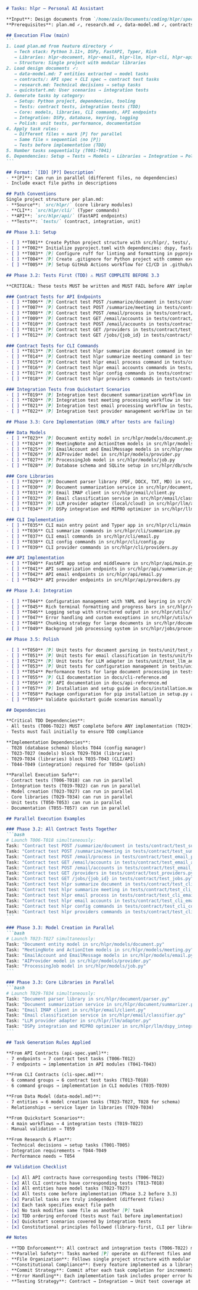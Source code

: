 ````markdown
# Tasks: hlpr — Personal AI Assistant

**Input**: Design documents from `/home/zain/Documents/coding/hlpr/specs/001-hlpr-ai-assistant/`
**Prerequisites**: plan.md ✓, research.md ✓, data-model.md ✓, contracts/ ✓, quickstart.md ✓

## Execution Flow (main)
```
1. Load plan.md from feature directory ✓
   → Tech stack: Python 3.11+, DSPy, FastAPI, Typer, Rich
   → Libraries: hlpr-document, hlpr-email, hlpr-llm, hlpr-cli, hlpr-api
   → Structure: Single project with modular libraries
2. Load design documents ✓:
   → data-model.md: 7 entities extracted → model tasks
   → contracts/: API spec + CLI spec → contract test tasks
   → research.md: Technical decisions → setup tasks
   → quickstart.md: User scenarios → integration tests
3. Generate tasks by category:
   → Setup: Python project, dependencies, tooling
   → Tests: contract tests, integration tests (TDD)
   → Core: models, libraries, CLI commands, API endpoints
   → Integration: DSPy, database, keyring, logging
   → Polish: unit tests, performance, documentation
4. Apply task rules:
   → Different files = mark [P] for parallel
   → Same file = sequential (no [P])
   → Tests before implementation (TDD)
5. Number tasks sequentially (T001-T041)
6. Dependencies: Setup → Tests → Models → Libraries → Integration → Polish
```

## Format: `[ID] [P?] Description`
- **[P]**: Can run in parallel (different files, no dependencies)
- Include exact file paths in descriptions

## Path Conventions
Single project structure per plan.md:
- **Source**: `src/hlpr/` (core library modules)
- **CLI**: `src/hlpr/cli/` (Typer commands)
- **API**: `src/hlpr/api/` (FastAPI endpoints)
- **Tests**: `tests/` (contract, integration, unit)

## Phase 3.1: Setup

- [ ] **T001** Create Python project structure with src/hlpr/, tests/, docs/ directories
- [ ] **T002** Initialize pyproject.toml with dependencies: dspy, fastapi, typer, rich, openai, anthropic, pypdf2, python-docx, aioimaplib, keyring, pydantic, httpx, pytest
- [ ] **T003** [P] Configure ruff for linting and formatting in pyproject.toml
- [ ] **T004** [P] Create .gitignore for Python project with common exclusions
- [ ] **T005** [P] Setup GitHub Actions workflow for CI/CD in .github/workflows/ci.yml

## Phase 3.2: Tests First (TDD) ⚠️ MUST COMPLETE BEFORE 3.3

**CRITICAL: These tests MUST be written and MUST FAIL before ANY implementation**

### Contract Tests for API Endpoints
- [ ] **T006** [P] Contract test POST /summarize/document in tests/contract/test_summarize_document.py
- [ ] **T007** [P] Contract test POST /summarize/meeting in tests/contract/test_summarize_meeting.py
- [ ] **T008** [P] Contract test POST /email/process in tests/contract/test_email_process.py
- [ ] **T009** [P] Contract test GET /email/accounts in tests/contract/test_email_accounts_get.py
- [ ] **T010** [P] Contract test POST /email/accounts in tests/contract/test_email_accounts_post.py
- [ ] **T011** [P] Contract test GET /providers in tests/contract/test_providers.py
- [ ] **T012** [P] Contract test GET /jobs/{job_id} in tests/contract/test_jobs.py

### Contract Tests for CLI Commands
- [ ] **T013** [P] Contract test hlpr summarize document command in tests/contract/test_cli_summarize_document.py
- [ ] **T014** [P] Contract test hlpr summarize meeting command in tests/contract/test_cli_summarize_meeting.py
- [ ] **T015** [P] Contract test hlpr email process command in tests/contract/test_cli_email_process.py
- [ ] **T016** [P] Contract test hlpr email accounts commands in tests/contract/test_cli_email_accounts.py
- [ ] **T017** [P] Contract test hlpr config commands in tests/contract/test_cli_config.py
- [ ] **T018** [P] Contract test hlpr providers commands in tests/contract/test_cli_providers.py

### Integration Tests from Quickstart Scenarios
- [ ] **T019** [P] Integration test document summarization workflow in tests/integration/test_document_workflow.py
- [ ] **T020** [P] Integration test meeting processing workflow in tests/integration/test_meeting_workflow.py
- [ ] **T021** [P] Integration test email processing workflow in tests/integration/test_email_workflow.py
- [ ] **T022** [P] Integration test provider management workflow in tests/integration/test_provider_workflow.py

## Phase 3.3: Core Implementation (ONLY after tests are failing)

### Data Models
- [ ] **T023** [P] Document entity model in src/hlpr/models/document.py
- [ ] **T024** [P] MeetingNote and ActionItem models in src/hlpr/models/meeting.py
- [ ] **T025** [P] EmailAccount and EmailMessage models in src/hlpr/models/email.py
- [ ] **T026** [P] AIProvider model in src/hlpr/models/provider.py
- [ ] **T027** [P] ProcessingJob model in src/hlpr/models/job.py
- [ ] **T028** [P] Database schema and SQLite setup in src/hlpr/db/schema.py

### Core Libraries
- [ ] **T029** [P] Document parser library (PDF, DOCX, TXT, MD) in src/hlpr/document/parser.py
- [ ] **T030** [P] Document summarization service in src/hlpr/document/summarizer.py
- [ ] **T031** [P] Email IMAP client in src/hlpr/email/client.py
- [ ] **T032** [P] Email classification service in src/hlpr/email/classifier.py
- [ ] **T033** [P] LLM provider adapter (local/cloud) in src/hlpr/llm/adapter.py
- [ ] **T034** [P] DSPy integration and MIPRO optimizer in src/hlpr/llm/dspy_integration.py

### CLI Implementation
- [ ] **T035** CLI main entry point and Typer app in src/hlpr/cli/main.py
- [ ] **T036** CLI summarize commands in src/hlpr/cli/summarize.py
- [ ] **T037** CLI email commands in src/hlpr/cli/email.py
- [ ] **T038** CLI config commands in src/hlpr/cli/config.py
- [ ] **T039** CLI provider commands in src/hlpr/cli/providers.py

### API Implementation
- [ ] **T040** FastAPI app setup and middleware in src/hlpr/api/main.py
- [ ] **T041** API summarization endpoints in src/hlpr/api/summarize.py
- [ ] **T042** API email endpoints in src/hlpr/api/email.py
- [ ] **T043** API provider endpoints in src/hlpr/api/providers.py

## Phase 3.4: Integration

- [ ] **T044** Configuration management with YAML and keyring in src/hlpr/config/manager.py
- [ ] **T045** Rich terminal formatting and progress bars in src/hlpr/cli/formatting.py
- [ ] **T046** Logging setup with structured output in src/hlpr/utils/logging.py
- [ ] **T047** Error handling and custom exceptions in src/hlpr/utils/exceptions.py
- [ ] **T048** Chunking strategy for large documents in src/hlpr/document/chunker.py
- [ ] **T049** Background job processing system in src/hlpr/jobs/processor.py

## Phase 3.5: Polish

- [ ] **T050** [P] Unit tests for document parsing in tests/unit/test_document_parser.py
- [ ] **T051** [P] Unit tests for email classification in tests/unit/test_email_classifier.py
- [ ] **T052** [P] Unit tests for LLM adapter in tests/unit/test_llm_adapter.py
- [ ] **T053** [P] Unit tests for configuration management in tests/unit/test_config.py
- [ ] **T054** Performance tests for large document processing in tests/performance/test_large_documents.py
- [ ] **T055** [P] CLI documentation in docs/cli-reference.md
- [ ] **T056** [P] API documentation in docs/api-reference.md
- [ ] **T057** [P] Installation and setup guide in docs/installation.md
- [ ] **T058** Package configuration for pip installation in setup.py and MANIFEST.in
- [ ] **T059** Validate quickstart guide scenarios manually

## Dependencies

**Critical TDD Dependencies**:
- All tests (T006-T022) MUST complete before ANY implementation (T023+)
- Tests must fail initially to ensure TDD compliance

**Implementation Dependencies**:
- T028 (database schema) blocks T044 (config manager)
- T023-T027 (models) block T029-T034 (libraries)
- T029-T034 (libraries) block T035-T043 (CLI/API)
- T044-T049 (integration) required for T050+ (polish)

**Parallel Execution Safe**:
- Contract tests (T006-T018) can run in parallel
- Integration tests (T019-T022) can run in parallel  
- Model creation (T023-T027) can run in parallel
- Core libraries (T029-T034) can run in parallel
- Unit tests (T050-T053) can run in parallel
- Documentation (T055-T057) can run in parallel

## Parallel Execution Examples

### Phase 3.2: All Contract Tests Together
```bash
# Launch T006-T018 simultaneously:
Task: "Contract test POST /summarize/document in tests/contract/test_summarize_document.py"
Task: "Contract test POST /summarize/meeting in tests/contract/test_summarize_meeting.py"
Task: "Contract test POST /email/process in tests/contract/test_email_process.py"
Task: "Contract test GET /email/accounts in tests/contract/test_email_accounts_get.py"
Task: "Contract test POST /email/accounts in tests/contract/test_email_accounts_post.py"
Task: "Contract test GET /providers in tests/contract/test_providers.py"
Task: "Contract test GET /jobs/{job_id} in tests/contract/test_jobs.py"
Task: "Contract test hlpr summarize document in tests/contract/test_cli_summarize_document.py"
Task: "Contract test hlpr summarize meeting in tests/contract/test_cli_summarize_meeting.py"
Task: "Contract test hlpr email process in tests/contract/test_cli_email_process.py"
Task: "Contract test hlpr email accounts in tests/contract/test_cli_email_accounts.py"
Task: "Contract test hlpr config commands in tests/contract/test_cli_config.py"
Task: "Contract test hlpr providers commands in tests/contract/test_cli_providers.py"
```

### Phase 3.3: Model Creation in Parallel
```bash
# Launch T023-T027 simultaneously:
Task: "Document entity model in src/hlpr/models/document.py"
Task: "MeetingNote and ActionItem models in src/hlpr/models/meeting.py"
Task: "EmailAccount and EmailMessage models in src/hlpr/models/email.py"
Task: "AIProvider model in src/hlpr/models/provider.py"
Task: "ProcessingJob model in src/hlpr/models/job.py"
```

### Phase 3.3: Core Libraries in Parallel  
```bash
# Launch T029-T034 simultaneously:
Task: "Document parser library in src/hlpr/document/parser.py"
Task: "Document summarization service in src/hlpr/document/summarizer.py"
Task: "Email IMAP client in src/hlpr/email/client.py"
Task: "Email classification service in src/hlpr/email/classifier.py"
Task: "LLM provider adapter in src/hlpr/llm/adapter.py"
Task: "DSPy integration and MIPRO optimizer in src/hlpr/llm/dspy_integration.py"
```

## Task Generation Rules Applied

**From API Contracts (api-spec.yaml)**:
- 7 endpoints → 7 contract test tasks (T006-T012)
- 7 endpoints → implementation in API modules (T041-T043)

**From CLI Contracts (cli-spec.md)**:
- 6 command groups → 6 contract test tasks (T013-T018)
- 6 command groups → implementation in CLI modules (T035-T039)

**From Data Model (data-model.md)**:
- 7 entities → 6 model creation tasks (T023-T027, T028 for schema)
- Relationships → service layer in libraries (T029-T034)

**From Quickstart Scenarios**:
- 4 main workflows → 4 integration tests (T019-T022)
- Manual validation → T059

**From Research & Plan**:
- Technical decisions → setup tasks (T001-T005)
- Integration requirements → T044-T049
- Performance needs → T054

## Validation Checklist

- [x] All API contracts have corresponding tests (T006-T012)
- [x] All CLI contracts have corresponding tests (T013-T018)
- [x] All entities have model tasks (T023-T027)
- [x] All tests come before implementation (Phase 3.2 before 3.3)
- [x] Parallel tasks are truly independent (different files)
- [x] Each task specifies exact file path
- [x] No task modifies same file as another [P] task
- [x] TDD ordering enforced (tests must fail before implementation)
- [x] Quickstart scenarios covered by integration tests
- [x] Constitutional principles followed (library-first, CLI per library)

## Notes

- **TDD Enforcement**: All contract and integration tests (T006-T022) must be completed and failing before starting any implementation (T023+)
- **Parallel Safety**: Tasks marked [P] operate on different files and have no dependencies
- **File Organization**: Follows single project structure with modular library organization
- **Constitutional Compliance**: Every feature implemented as a library with CLI interface
- **Commit Strategy**: Commit after each task completion for incremental progress
- **Error Handling**: Each implementation task includes proper error handling and logging
- **Testing Strategy**: Contract → Integration → Unit test coverage at each level
````